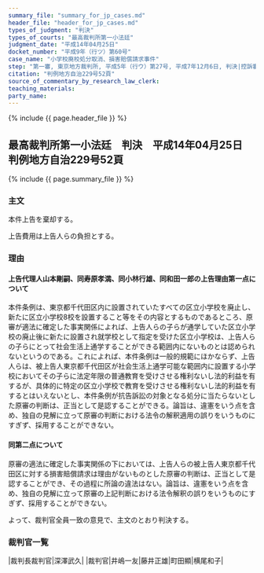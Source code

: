 ```yaml
---
summary_file: "summary_for_jp_cases.md"
header_file: "header_for_jp_cases.md"
types_of_judgment: "判決"
types_of_courts: "最高裁判所第一小法廷"
judgment_date: "平成14年04月25日"
docket_number: "平成9年（行ツ）第60号"
case_name: "小学校廃校処分取消、損害賠償請求事件"
step: "第一審, 東京地方裁判所, 平成5年（行ウ）第27号, 平成7年12月6日, 判決|控訴審, 東京高等裁判所, 平成7年（行コ）第164号平成8年11月27日, 判決"
citation: "判例地方自治229号52頁"
source_of_commentary_by_research_law_clerk:
teaching_materials:
party_name:
---
```


{% include {{ page.header_file }}  %}

## 最高裁判所第一小法廷　判決　平成14年04月25日　判例地方自治229号52頁




{% include {{ page.summary_file }}  %}






### 主文



本件上告を棄却する。

上告費用は上告人らの負担とする。





### 理由



#### 上告代理人山本剛嗣、同寿原孝満、同小林行雄、同和田一郎の上告理由第一点について

本件条例は、東京都千代田区内に設置されていたすべての区立小学校を廃止し、新たに区立小学校8校を設置すること等をその内容とするものであるところ、原審が適法に確定した事実関係によれば、上告人らの子らが通学していた区立小学校の廃止後に新たに設置され就学校として指定を受けた区立小学校は、上告人らの子らにとって社会生活上通学することができる範囲内にないものとは認められないというのである。これによれば、本件条例は一般的規範にほかならず、上告人らは、被上告人東京都千代田区が社会生活上通学可能な範囲内に設置する小学校においてその子らに法定年限の普通教育を受けさせる権利ないし法的利益を有するが、具体的に特定の区立小学校で教育を受けさせる権利ないし法的利益を有するとはいえないとし、本件条例が抗告訴訟の対象となる処分に当たらないとした原審の判断は、正当として是認することができる。論旨は、違憲をいう点を含め、独自の見解に立って原審の判断における法令の解釈適用の誤りをいうものにすぎず、採用することができない。

#### 同第二点について

原審の適法に確定した事実関係の下においては、上告人らの被上告人東京都千代田区に対する損害賠償請求は理由がないものとした原審の判断は、正当として是認することができ、その過程に所論の違法はない。論旨は、違憲をいう点を含め、独自の見解に立って原審の上記判断における法令解釈の誤りをいうものにすぎず、採用することができない。

よって、裁判官全員一致の意見で、主文のとおり判決する。

### 裁判官一覧

|裁判長裁判官|深澤武久|
|裁判官|井嶋一友|藤井正雄|町田顯|横尾和子|




